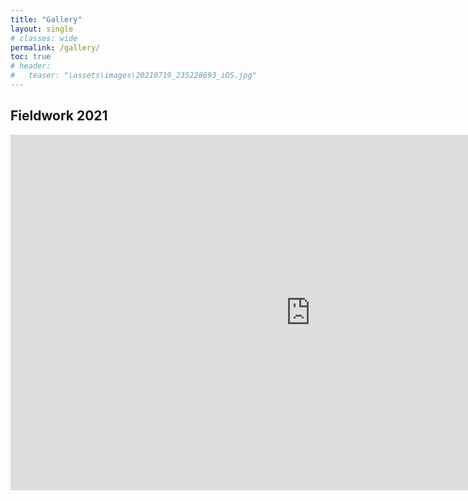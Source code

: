 ```yaml
---
title: "Gallery"
layout: single
# classes: wide
permalink: /gallery/
toc: true
# header:
#   teaser: "\assets\images\20210719_235228693_iOS.jpg"
---
```


## Fieldwork 2021

<iframe src="https://docs.google.com/presentation/d/e/2PACX-1vTNnKlrYmt5KUkmtJdppMxiJgosDgkms4UslNRX9d7b9mPwFeZdXYyvG6sMJo_hUb-z0jxptfeEoYw6/embed?start=true&loop=true&delayms=3000" frameborder="0" width="960" height="569" allowfullscreen="true" mozallowfullscreen="true" webkitallowfullscreen="true"></iframe>
